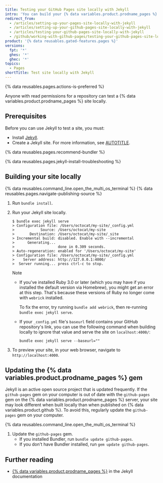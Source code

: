 ```yaml
---
title: Testing your GitHub Pages site locally with Jekyll
intro: 'You can build your {% data variables.product.prodname_pages %} site locally to preview and test changes to your site.'
redirect_from:
  - /articles/setting-up-your-pages-site-locally-with-jekyll
  - /articles/setting-up-your-github-pages-site-locally-with-jekyll
  - /articles/testing-your-github-pages-site-locally-with-jekyll
  - /github/working-with-github-pages/testing-your-github-pages-site-locally-with-jekyll
product: '{% data reusables.gated-features.pages %}'
versions:
  fpt: '*'
  ghes: '*'
  ghec: '*'
topics:
  - Pages
shortTitle: Test site locally with Jekyll
---
```


{% data reusables.pages.actions-is-preferred %}

Anyone with read permissions for a repository can test a {% data variables.product.prodname_pages %} site locally.

## Prerequisites

Before you can use Jekyll to test a site, you must:
* Install [Jekyll](https://jekyllrb.com/docs/installation/).
* Create a Jekyll site. For more information, see [AUTOTITLE](/pages/setting-up-a-github-pages-site-with-jekyll/creating-a-github-pages-site-with-jekyll).

{% data reusables.pages.recommend-bundler %}

{% data reusables.pages.jekyll-install-troubleshooting %}

## Building your site locally

{% data reusables.command_line.open_the_multi_os_terminal %}
{% data reusables.pages.navigate-publishing-source %}
1. Run `bundle install`.
1. Run your Jekyll site locally.

   ```shell
   $ bundle exec jekyll serve
   > Configuration file: /Users/octocat/my-site/_config.yml
   >            Source: /Users/octocat/my-site
   >       Destination: /Users/octocat/my-site/_site
   > Incremental build: disabled. Enable with --incremental
   >      Generating...
   >                    done in 0.309 seconds.
   > Auto-regeneration: enabled for '/Users/octocat/my-site'
   > Configuration file: /Users/octocat/my-site/_config.yml
   >    Server address: http://127.0.0.1:4000/
   >  Server running... press ctrl-c to stop.
   ```

   > [!NOTE]
   > * If you've installed Ruby 3.0 or later (which you may have if you installed the default version via Homebrew), you might get an error at this step. That's because these versions of Ruby no longer come with `webrick` installed.
   >
   >   To fix the error, try running `bundle add webrick`, then re-running `bundle exec jekyll serve`.
   >
   > * If your `_config.yml` file's `baseurl` field contains your GitHub repository's link, you can use the following command when building locally to ignore that value and serve the site on `localhost:4000/`:
   >
   >   ```shell
   >   bundle exec jekyll serve --baseurl=""
   >   ```

1. To preview your site, in your web browser, navigate to `http://localhost:4000`.

## Updating the {% data variables.product.prodname_pages %} gem

Jekyll is an active open source project that is updated frequently. If the `github-pages` gem on your computer is out of date with the `github-pages` gem on the {% data variables.product.prodname_pages %} server, your site may look different when built locally than when published on {% data variables.product.github %}. To avoid this, regularly update the `github-pages` gem on your computer.

{% data reusables.command_line.open_the_multi_os_terminal %}
1. Update the `github-pages` gem.
    * If you installed Bundler, run `bundle update github-pages`.
    * If you don't have Bundler installed, run `gem update github-pages`.

## Further reading

* [{% data variables.product.prodname_pages %}](https://jekyllrb.com/docs/github-pages/) in the Jekyll documentation

